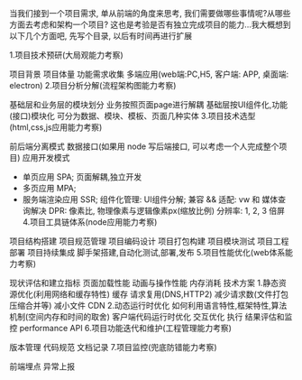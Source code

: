 当我们接到一个项目需求, 单从前端的角度来思考, 我们需要做哪些事情呢?从哪些方面去考虑和架构一个项目? 这也是考验是否有独立完成项目的能力...我大概想到以下几个方面吧, 先写个目录, 以后有时间再进行扩展

1.项目技术预研(大局观能力考察)

项目背景
项目体量
功能需求收集
多端应用(web端:PC,H5, 客户端: APP, 桌面端: electron)
2.项目分析分解(流程架构图能力考察)

基础层和业务层的模块划分
业务按照页面page进行解耦
基础层按UI组件化,功能(接口)模块化
可分为数据、模块、模板、页面几种实体
3.项目技术选型(html,css,js应用能力考察)

前后端分离模式
数据接口(如果用 node 写后端接口, 可以考虑一个人完成整个项目)
应用开发模式
- 单页应用 SPA; 页面解耦,独立开发
- 多页应用 MPA;
- 服务端渲染应用 SSR;
组件化管理: UI组件分解;
兼容 && 适配: vw 和 媒体查询解决
DPR: 像素比, 物理像素与逻辑像素px(缩放比例)
分辨率: 1, 2, 3 倍屏
4.项目工具链体系(node应用能力考察)

项目结构搭建
项目规范管理
项目编码设计
项目打包构建
项目模块测试
项目工程部署
项目持续集成
脚手架搭建,自动化测试,部署,发布
5.项目性能优化(web体系能力考察)

现状评估和建立指标
页面加载性能
动画与操作性能
内存消耗
技术方案
1.静态资源优化(利用网络和缓存特性)
缓存
请求复用(DNS,HTTP2)
减少请求数(文件打包压缩合并等)
减小文件
CDN
2.动态运行时优化
如何利用语言特性,框架特性,算法机制(空间内存和时间的取舍)
客户端代码运行时优化
交互优化
执行
结果评估和监控
performance API
6.项目功能迭代和维护(工程管理能力考察)

版本管理
代码规范
文档记录
7.项目监控(兜底防错能力考察)

前端埋点
异常上报
